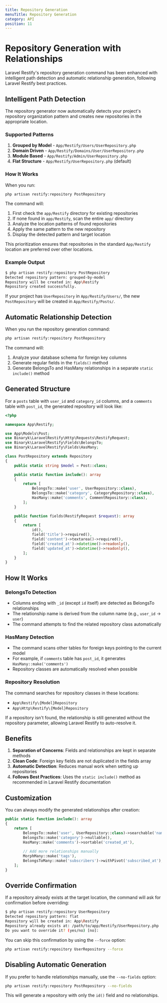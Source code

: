 ```yaml
---
title: Repository Generation 
menuTitle: Repository Generation 
category: API 
position: 11
---
```


# Repository Generation with Relationships

Laravel Restify's repository generation command has been enhanced with intelligent path detection and automatic relationship generation, following Laravel Restify best practices.

## Intelligent Path Detection

The repository generator now automatically detects your project's repository organization pattern and creates new repositories in the appropriate location.

### Supported Patterns

1. **Grouped by Model** - `App/Restify/Users/UserRepository.php`
2. **Domain Driven** - `App/Restify/Domains/User/UserRepository.php`
3. **Module Based** - `App/Restify/Admin/UserRepository.php`
4. **Flat Structure** - `App/Restify/UserRepository.php` (default)

### How It Works

When you run:
```bash
php artisan restify:repository PostRepository
```

The command will:
1. First check the `app/Restify` directory for existing repositories
2. If none found in `app/Restify`, scan the entire `app/` directory
3. Analyze the location patterns of found repositories
4. Apply the same pattern to the new repository
5. Display the detected pattern and target location

This prioritization ensures that repositories in the standard `App/Restify` location are preferred over other locations.

### Example Output

```bash
$ php artisan restify:repository PostRepository
Detected repository pattern: grouped-by-model
Repository will be created in: App\Restify
Repository created successfully.
```

If your project has `UserRepository` in `App/Restify/Users/`, the new `PostRepository` will be created in `App/Restify/Posts/`.

## Automatic Relationship Detection

When you run the repository generation command:

```bash
php artisan restify:repository PostRepository
```

The command will:
1. Analyze your database schema for foreign key columns
2. Generate regular fields in the `fields()` method
3. Generate BelongsTo and HasMany relationships in a separate `static include()` method

## Generated Structure

For a `posts` table with `user_id` and `category_id` columns, and a `comments` table with `post_id`, the generated repository will look like:

```php
<?php

namespace App\Restify;

use App\Models\Post;
use Binaryk\LaravelRestify\Http\Requests\RestifyRequest;
use Binaryk\LaravelRestify\Fields\BelongsTo;
use Binaryk\LaravelRestify\Fields\HasMany;

class PostRepository extends Repository
{
    public static string $model = Post::class;

    public static function include(): array
    {
        return [
            BelongsTo::make('user', UserRepository::class),
            BelongsTo::make('category', CategoryRepository::class),
            HasMany::make('comments', CommentRepository::class),
        ];
    }

    public function fields(RestifyRequest $request): array
    {
        return [
            id(),
            field('title')->required(),
            field('content')->textarea()->required(),
            field('created_at')->datetime()->readonly(),
            field('updated_at')->datetime()->readonly(),
        ];
    }
}
```

## How It Works

### BelongsTo Detection
- Columns ending with `_id` (except `id` itself) are detected as BelongsTo relationships
- The relationship name is derived from the column name (e.g., `user_id` → `user`)
- The command attempts to find the related repository class automatically

### HasMany Detection
- The command scans other tables for foreign keys pointing to the current model
- For example, if `comments` table has `post_id`, it generates `HasMany::make('comments')`
- Repository classes are automatically resolved when possible

### Repository Resolution
The command searches for repository classes in these locations:
- `App\Restify\{Model}Repository`
- `App\Http\Restify\{Model}Repository`

If a repository isn't found, the relationship is still generated without the repository parameter, allowing Laravel Restify to auto-resolve it.

## Benefits

1. **Separation of Concerns**: Fields and relationships are kept in separate methods
2. **Clean Code**: Foreign key fields are not duplicated in the fields array
3. **Automatic Detection**: Reduces manual work when setting up repositories
4. **Follows Best Practices**: Uses the `static include()` method as recommended in Laravel Restify documentation

## Customization

You can always modify the generated relationships after creation:

```php
public static function include(): array
{
    return [
        BelongsTo::make('user', UserRepository::class)->searchable('name'),
        BelongsTo::make('category')->nullable(),
        HasMany::make('comments')->sortable('created_at'),
        
        // Add more relationships manually
        MorphMany::make('tags'),
        BelongsToMany::make('subscribers')->withPivot('subscribed_at'),
    ];
}
```

## Override Confirmation

If a repository already exists at the target location, the command will ask for confirmation before overriding:

```bash
$ php artisan restify:repository UserRepository
Detected repository pattern: flat
Repository will be created in: App\Restify
Repository already exists at: /path/to/app/Restify/UserRepository.php
Do you want to override it? (yes/no) [no]:
```

You can skip this confirmation by using the `--force` option:

```bash
php artisan restify:repository UserRepository --force
```

## Disabling Automatic Generation

If you prefer to handle relationships manually, use the `--no-fields` option:

```bash
php artisan restify:repository PostRepository --no-fields
```

This will generate a repository with only the `id()` field and no relationships.